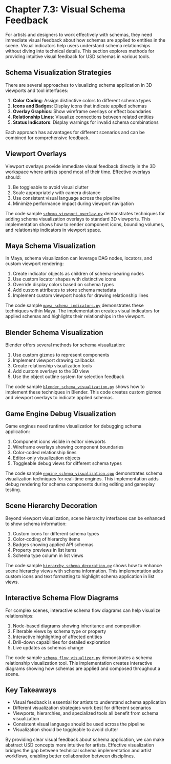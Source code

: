 # Chapter 7.3: Visual Schema Feedback

For artists and designers to work effectively with schemas, they need immediate visual feedback about how schemas are applied to entities in the scene. Visual indicators help users understand schema relationships without diving into technical details. This section explores methods for providing intuitive visual feedback for USD schemas in various tools.

## Schema Visualization Strategies

There are several approaches to visualizing schema application in 3D viewports and tool interfaces:

1. **Color Coding**: Assign distinctive colors to different schema types
2. **Icons and Badges**: Display icons that indicate applied schemas
3. **Overlay Graphics**: Show wireframe overlays or effect boundaries
4. **Relationship Lines**: Visualize connections between related entities
5. **Status Indicators**: Display warnings for invalid schema combinations

Each approach has advantages for different scenarios and can be combined for comprehensive feedback.

## Viewport Overlays

Viewport overlays provide immediate visual feedback directly in the 3D workspace where artists spend most of their time. Effective overlays should:

1. Be toggleable to avoid visual clutter
2. Scale appropriately with camera distance
3. Use consistent visual language across the pipeline
4. Minimize performance impact during viewport navigation

The code sample [`schema_viewport_overlay.py`](code_samples/schema_viewport_overlay.py) demonstrates techniques for adding schema visualization overlays to standard 3D viewports. This implementation shows how to render component icons, bounding volumes, and relationship indicators in viewport space.

## Maya Schema Visualization

In Maya, schema visualization can leverage DAG nodes, locators, and custom viewport rendering:

1. Create indicator objects as children of schema-bearing nodes
2. Use custom locator shapes with distinctive icons
3. Override display colors based on schema types
4. Add custom attributes to store schema metadata
5. Implement custom viewport hooks for drawing relationship lines

The code sample [`maya_schema_indicators.py`](code_samples/maya_schema_indicators.py) demonstrates these techniques within Maya. The implementation creates visual indicators for applied schemas and highlights their relationships in the viewport.

## Blender Schema Visualization

Blender offers several methods for schema visualization:

1. Use custom gizmos to represent components
2. Implement viewport drawing callbacks
3. Create relationship visualization tools
4. Add custom overlays to the 3D view
5. Use the object outline system for selection feedback

The code sample [`blender_schema_visualization.py`](code_samples/blender_schema_visualization.py) shows how to implement these techniques in Blender. This code creates custom gizmos and viewport overlays to indicate applied schemas.

## Game Engine Debug Visualization

Game engines need runtime visualization for debugging schema application:

1. Component icons visible in editor viewports
2. Wireframe overlays showing component boundaries
3. Color-coded relationship lines
4. Editor-only visualization objects
5. Toggleable debug views for different schema types

The code sample [`engine_schema_visualization.cpp`](code_samples/engine_schema_visualization.cpp) demonstrates schema visualization techniques for real-time engines. This implementation adds debug rendering for schema components during editing and gameplay testing.

## Scene Hierarchy Decoration

Beyond viewport visualization, scene hierarchy interfaces can be enhanced to show schema information:

1. Custom icons for different schema types
2. Color-coding of hierarchy items
3. Badges showing applied API schemas
4. Property previews in list items
5. Schema type column in list views

The code sample [`hierarchy_schema_decoration.py`](code_samples/hierarchy_schema_decoration.py) shows how to enhance scene hierarchy views with schema information. This implementation adds custom icons and text formatting to highlight schema application in list views.

## Interactive Schema Flow Diagrams

For complex scenes, interactive schema flow diagrams can help visualize relationships:

1. Node-based diagrams showing inheritance and composition
2. Filterable views by schema type or property
3. Interactive highlighting of affected entities
4. Drill-down capabilities for detailed exploration
5. Live updates as schemas change

The code sample [`schema_flow_visualizer.py`](code_samples/schema_flow_visualizer.py) demonstrates a schema relationship visualization tool. This implementation creates interactive diagrams showing how schemas are applied and composed throughout a scene.

## Key Takeaways

- Visual feedback is essential for artists to understand schema application
- Different visualization strategies work best for different scenarios
- Viewports, hierarchies, and specialized tools all benefit from schema visualization
- Consistent visual language should be used across the pipeline
- Visualization should be toggleable to avoid clutter

By providing clear visual feedback about schema application, we can make abstract USD concepts more intuitive for artists. Effective visualization bridges the gap between technical schema implementation and artist workflows, enabling better collaboration between disciplines.
